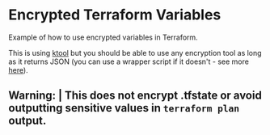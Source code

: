 # Encrypted Terraform Variables

Example of how to use encrypted variables in Terraform.

This is using [ktool](https://github.com/christianackman/ktool) but you should be able to use any encryption tool as long as it returns JSON (you can use a wrapper script if it doesn't - see more [here](https://registry.terraform.io/providers/hashicorp/external/latest/docs/data-sources/data_source)).

Warning:
| This does not encrypt .tfstate or avoid outputting sensitive values in `terraform plan` output.
---
